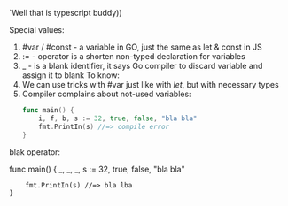 `Well that is typescript buddy)) 

Special values:
1. #var / #const - a variable in GO, just the same as let & const in JS
2. := - operator is a shorten non-typed declaration for variables  
3. _ - is a blank identifier, it says Go compiler to discard variable and assign it to blank 
To know:
1. We can use tricks with #var just like with *let*, but with necessary types
2. Compiler complains about not-used variables: 
	```go
	func main() {
		i, f, b, s := 32, true, false, "bla bla"
		fmt.PrintIn(s) //=> compile error 
	}

blak operator: 

func main() {
		_, _, _, s := 32, true, false, "bla bla"

		fmt.PrintIn(s) //=> bla lba
	}
```